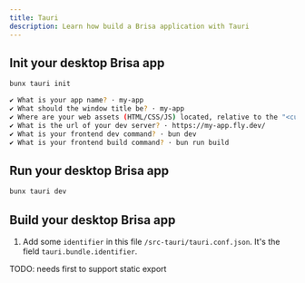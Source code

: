 ```yaml
---
title: Tauri
description: Learn how build a Brisa application with Tauri
---
```


## Init your desktop Brisa app

```sh
bunx tauri init
```

```sh
✔ What is your app name? · my-app
✔ What should the window title be? · my-app
✔ Where are your web assets (HTML/CSS/JS) located, relative to the "<current dir>/src-tauri/tauri.conf.json" file that will be created? · build
✔ What is the url of your dev server? · https://my-app.fly.dev/
✔ What is your frontend dev command? · bun dev
✔ What is your frontend build command? · bun run build
```

## Run your desktop Brisa app

```sh
bunx tauri dev
```

## Build your desktop Brisa app

1. Add some `identifier` in this file `/src-tauri/tauri.conf.json`. It's the field `tauri.bundle.identifier`.

TODO: needs first to support static export
